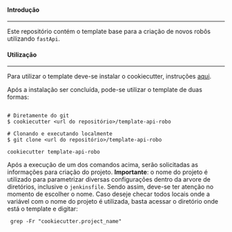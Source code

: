 #### Introdução
___
Este repositório contém o template base para a criação de novos robôs utilizando `fastApi`.



#### Utilização
____

Para utilizar o template deve-se instalar o cookiecutter, instruções [aqui](https://cookiecutter.readthedocs.io/en/1.7.2/installation.html).

Após a instalação ser concluída, pode-se utilizar o template de duas formas:

```shell script

# Diretamente do git
$ cookiecutter <url do repositório>/template-api-robo

# Clonando e executando localmente
$ git clone <url do repositório>/template-api-robo

cookiecutter template-api-robo

```

Após a execução de um dos comandos acima, serão solicitadas as informações para criação do projeto. **Importante**: o nome do projeto é utilizado para parametrizar diversas configurações dentro da arvore de diretórios, inclusive o `jenkinsfile`. Sendo assim, deve-se ter atenção no momento de escolher o nome. Caso deseje checar todos locais onde a variável com o nome do projeto é utilizada, basta acessar o diretório onde está o template e digitar:

```shell script
 grep -Fr "cookiecutter.project_name"
```
